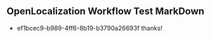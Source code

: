 ## OpenLocalization Workflow Test MarkDown
* ef1bcec9-b989-4ff6-8b19-b3790a26693f 
thanks!<!--HONumber=Mar16_HO2-->
